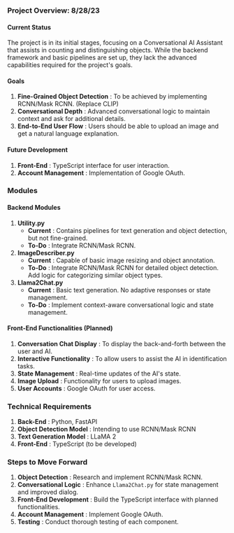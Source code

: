 ### Project Overview: 8/28/23

#### Current Status 

The project is in its initial stages, focusing on a Conversational AI Assistant that assists in counting and distinguishing objects. While the backend framework and basic pipelines are set up, they lack the advanced capabilities required for the project's goals.

#### Goals

1. **Fine-Grained Object Detection** : To be achieved by implementing RCNN/Mask RCNN. (Replace CLIP)
2. **Conversational Depth** : Advanced conversational logic to maintain context and ask for additional details.
3. **End-to-End User Flow** : Users should be able to upload an image and get a natural language explanation.

#### Future Development

1. **Front-End** : TypeScript interface for user interaction.
2. **Account Management** : Implementation of Google OAuth.

### Modules

#### Backend Modules

1. **Utility.py**
   * **Current** : Contains pipelines for text generation and object detection, but not fine-grained.
   * **To-Do** : Integrate RCNN/Mask RCNN.
2. **ImageDescriber.py**
   * **Current** : Capable of basic image resizing and object annotation.
   * **To-Do** : Integrate RCNN/Mask RCNN for detailed object detection. Add logic for categorizing similar object types.
3. **Llama2Chat.py**
   * **Current** : Basic text generation. No adaptive responses or state management.
   * **To-Do** : Implement context-aware conversational logic and state management.

#### Front-End Functionalities (Planned)

1. **Conversation Chat Display** : To display the back-and-forth between the user and AI.
2. **Interactive Functionality** : To allow users to assist the AI in identification tasks.
3. **State Management** : Real-time updates of the AI's state.
4. **Image Upload** : Functionality for users to upload images.
5. **User Accounts** : Google OAuth for user access.

### Technical Requirements

1. **Back-End** : Python, FastAPI
2. **Object Detection Model** : Intending to use RCNN/Mask RCNN
3. **Text Generation Model** : LLaMA 2
4. **Front-End** : TypeScript (to be developed)

### Steps to Move Forward

1. **Object Detection** : Research and implement RCNN/Mask RCNN.
2. **Conversational Logic** : Enhance `Llama2Chat.py` for state management and improved dialog.
3. **Front-End Development** : Build the TypeScript interface with planned functionalities.
4. **Account Management** : Implement Google OAuth.
5. **Testing** : Conduct thorough testing of each component.
